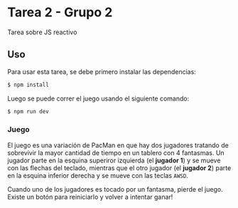 # Tarea 2 - Grupo 2

Tarea sobre JS reactivo

## Uso

Para usar esta tarea, se debe primero instalar las dependencias:

```sh
$ npm install
```

Luego se puede correr el juego usando el siguiente comando:

```sh
$ npm run dev
```

### Juego

El juego es una variación de PacMan en que hay dos jugadores tratando de sobrevivir la mayor cantidad de tiempo en un tablero con 4 fantasmas. Un jugador parte en la esquina superiror izquierda (el **jugador 1**) y se mueve con las flechas del teclado, mientras que el otro jugador (el **jugador 2**) parte en la esquina inferior derecha y se mueve con las teclas `AWSD`.

Cuando uno de los jugadores es tocado por un fantasma, pierde el juego. Existe un botón para reiniciarlo y volver a intentar ganar!
